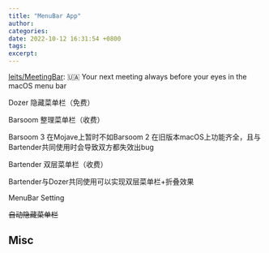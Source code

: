 ```yaml
---
title: "MenuBar App"
author: 
categories: 
date: 2022-10-12 16:31:54 +0800
tags: 
excerpt: 
---
```


[leits/MeetingBar](https://github.com/leits/MeetingBar): 🇺🇦 Your next meeting always before your eyes in the macOS menu bar

Dozer 隐藏菜单栏（免费）


Barsoom 整理菜单栏（收费）

Barsoom 3 在Mojave上暂时不如Barsoom 2 在旧版本macOS上功能齐全，且与Bartender共同使用时会导致双方都失效出bug

Bartender 双层菜单栏（收费）

Bartender与Dozer共同使用可以实现双层菜单栏+折叠效果

MenuBar Setting

~~自动隐藏菜单栏~~

## Misc


